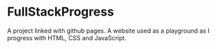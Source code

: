 # FullStackProgress
A project linked with github pages.
A website used as a playground as I progress with HTML, CSS and JavaScript.
